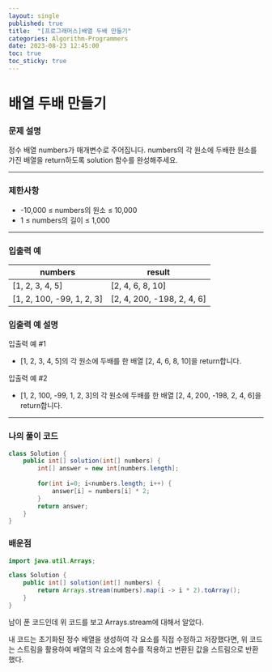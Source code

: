 ```yaml
---
layout: single
published: true
title:  "[프로그래머스]배열 두배 만들기"
categories: Algorithm-Programmers
date: 2023-08-23 12:45:00
toc: true
toc_sticky: true
---
```


# 배열 두배 만들기

### 문제 설명
정수 배열 numbers가 매개변수로 주어집니다. numbers의 각 원소에 두배한 원소를 가진 배열을 return하도록 solution 함수를 완성해주세요.

----------------

### 제한사항

* -10,000 ≤ numbers의 원소 ≤ 10,000
* 1 ≤ numbers의 길이 ≤ 1,000



----------------

### 입출력 예

|numbers    |result|
|---|---|
|[1, 2, 3, 4, 5]|[2, 4, 6, 8, 10]|
|[1, 2, 100, -99, 1, 2, 3]|[2, 4, 200, -198, 2, 4, 6]|


### 입출력 예 설명

입출력 예 #1
* [1, 2, 3, 4, 5]의 각 원소에 두배를 한 배열 [2, 4, 6, 8, 10]을 return합니다.
  
입출력 예 #2
* [1, 2, 100, -99, 1, 2, 3]의 각 원소에 두배를 한 배열 [2, 4, 200, -198, 2, 4, 6]을 return합니다.




----------------

### 나의 풀이 코드

```java
class Solution {
    public int[] solution(int[] numbers) {
        int[] answer = new int[numbers.length];
        
        for(int i=0; i<numbers.length; i++) {
            answer[i] = numbers[i] * 2;
        }
        return answer;
    }
}
```
<p>

</p>



### 배운점

```java
import java.util.Arrays;

class Solution {
    public int[] solution(int[] numbers) {
        return Arrays.stream(numbers).map(i -> i * 2).toArray();
    }
}

```
<p>
남이 푼 코드인데 위 코드를 보고 Arrays.stream에 대해서 알았다.
</p>
<p>
내 코드는 초기화된 정수 배열을 생성하여 각 요소를 직접 수정하고 저장했다면, 위 코드는 스트림을 활용하여 배열의 각 요소에 함수를 적용하고 변환된 값을 스트림으로 반환했다.
</p>

